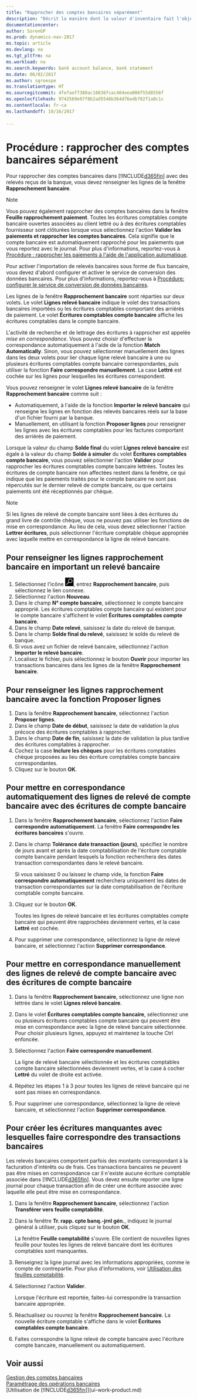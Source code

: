 ```yaml
---
title: "Rapprocher des comptes bancaires séparément"
description: "Décrit la manière dont la valeur d'inventaire fait l'objet d'un rapprochement avec le grand livre."
documentationcenter: 
author: SorenGP
ms.prod: dynamics-nav-2017
ms.topic: article
ms.devlang: na
ms.tgt_pltfrm: na
ms.workload: na
ms.search.keywords: bank account balance, bank statement
ms.date: 06/02/2017
ms.author: sgroespe
ms.translationtype: HT
ms.sourcegitcommit: 4fefaef7380ac10836fcac404eea006f55d8556f
ms.openlocfilehash: 9742569e97f8b2ad5546b364d76edb702f1a0c1c
ms.contentlocale: fr-ca
ms.lasthandoff: 10/16/2017

---
```

# <a name="how-to-reconcile-bank-accounts-separately"></a>Procédure : rapprocher des comptes bancaires séparément
Pour rapprocher des comptes bancaires dans [!INCLUDE[d365fin](includes/d365fin_md.md)] avec des relevés reçus de la banque, vous devez renseigner les lignes de la fenêtre **Rapprochement bancaire**.

> [!NOTE]  
>   Vous pouvez également rapprocher des comptes bancaires dans la fenêtre **Feuille rapprochement paiement**. Toutes les écritures comptables compte bancaire ouvertes associées au client lettré ou à des écritures comptables fournisseur sont clôturées lorsque vous sélectionnez l'action **Valider les paiements et rapprocher les comptes bancaires**. Cela signifie que le compte bancaire est automatiquement rapproché pour les paiements que vous reportez avec le journal. Pour plus d'informations, reportez-vous à [Procédure : rapprocher les paiements à l'aide de l'application automatique](receivables-how-reconcile-payments-auto-application.md).

Pour activer l'importation de relevés bancaires sous forme de flux bancaire, vous devez d'abord configurer et activer le service de conversion des données bancaires. Pour plus d'informations, reportez-vous à [Procédure: configurer le service de conversion de données bancaires](bank-how-setup-bank-data-conversion-service.md).

Les lignes de la fenêtre **Rapprochement bancaire** sont réparties sur deux volets. Le volet **Lignes relevé bancaire** indique le volet des transactions bancaires importées ou les écritures comptables comportant des arriérés de paiement. Le volet **Écritures comptables compte bancaire** affiche les écritures comptables dans le compte bancaire.

L'activité de recherche et de lettrage des écritures à rapprocher est appelée *mise en correspondance*. Vous pouvez choisir d'effectuer la correspondance automatiquement à l'aide de la fonction **Match Automatically**. Sinon, vous pouvez sélectionner manuellement des lignes dans les deux volets pour lier chaque ligne relevé bancaire à une ou plusieurs écritures comptables compte bancaire correspondantes, puis utiliser la fonction **Faire correspondre manuellement**. La case **Lettré** est cochée sur les lignes pour lesquelles les écritures correspondent.

Vous pouvez renseigner le volet **Lignes relevé bancaire** de la fenêtre **Rapprochement bancaire** comme suit :

* Automatiquement, à l'aide de la fonction **Importer le relevé bancaire** qui renseigne les lignes en fonction des relevés bancaires réels sur la base d'un fichier fourni par la banque.
* Manuellement, en utilisant la fonction **Proposer lignes** pour renseigner les lignes avec les écritures comptables pour les factures comportant des arriérés de paiement.

Lorsque la valeur du champ **Solde final** du volet **Lignes relevé bancaire** est égale à la valeur du champ **Solde à simuler** du volet **Écritures comptables compte bancaire**, vous pouvez sélectionner l'action **Valider** pour rapprocher les écritures comptables compte bancaire lettrées. Toutes les écritures de compte bancaire non affectées restent dans la fenêtre, ce qui indique que les paiements traités pour le compte bancaire ne sont pas répercutés sur le dernier relevé de compte bancaire, ou que certains paiements ont été réceptionnés par chèque.

> [!NOTE]  
>   Si les lignes de relevé de compte bancaire sont liées à des écritures du grand livre de contrôle chèque, vous ne pouvez pas utiliser les fonctions de mise en correspondance. Au lieu de cela, vous devez sélectionner l'action **Lettrer écritures**, puis sélectionner l'écriture comptable chèque appropriée avec laquelle mettre en correspondance la ligne de relevé bancaire.

## <a name="to-fill-bank-reconciliation-lines-by-importing-a-bank-statement"></a>Pour renseigner les lignes rapprochement bancaire en important un relevé bancaire
1. Sélectionnez l'icône ![Page ou état pour la recherche](media/ui-search/search_small.png "icône Page ou état pour la recherche"), entrez **Rapprochement bancaire**, puis sélectionnez le lien connexe.
2. Sélectionnez l'action **Nouveau**.
3. Dans le champ **N° compte bancaire**, sélectionnez le compte bancaire approprié. Les écritures comptables compte bancaire qui existent pour le compte bancaire s'affichent le volet **Écritures comptables compte bancaire**.
4. Dans le champ **Date relevé**, saisissez la date du relevé de banque.
5. Dans le champ **Solde final du relevé**, saisissez le solde du relevé de banque.
6. Si vous avez un fichier de relevé bancaire, sélectionnez l'action **Importer le relevé bancaire**.
7. Localisez le fichier, puis sélectionnez le bouton **Ouvrir** pour importer les transactions bancaires dans les lignes de la fenêtre **Rapprochement bancaire**.

## <a name="to-fill-bank-reconciliation-lines-with-the-suggest-lines-function"></a>Pour renseigner les lignes rapprochement bancaire avec la fonction Proposer lignes
1. Dans la fenêtre **Rapprochement bancaire**, sélectionnez l'action **Proposer lignes**.
2. Dans le champ **Date de début**, saisissez la date de validation la plus précoce des écritures comptables à rapprocher.
3. Dans le champ **Date de fin**, saisissez la date de validation la plus tardive des écritures comptables à rapprocher.
4. Cochez la case **Inclure les chèques** pour les écritures comptables chèque proposées au lieu des écriture comptables compte bancaire correspondantes.
5. Cliquez sur le bouton **OK**.

## <a name="to-match-bank-statement-lines-with-bank-account-ledger-entries-automatically"></a>Pour mettre en correspondance automatiquement des lignes de relevé de compte bancaire avec des écritures de compte bancaire
1. Dans la fenêtre **Rapprochement bancaire**, sélectionnez l'action **Faire correspondre automatiquement**. La fenêtre **Faire correspondre les écritures bancaires** s'ouvre.
2. Dans le champ **Tolérance date transaction (jours)**, spécifiez le nombre de jours avant et après la date comptabilisation de l'écriture comptable compte bancaire pendant lesquels la fonction recherchera des dates transaction correspondantes dans le relevé bancaire.

    Si vous saisissez 0 ou laissez le champ vide, la fonction **Faire correspondre automatiquement** recherchera uniquement les dates de transaction correspondantes sur la date comptabilisation de l'écriture comptable compte bancaire.
3. Cliquez sur le bouton **OK**.

    Toutes les lignes de relevé bancaire et les écritures comptables compte bancaire qui peuvent être rapprochées deviennent vertes, et la case **Lettré** est cochée.
4. Pour supprimer une correspondance, sélectionnez la ligne de relevé bancaire, et sélectionnez l'action **Supprimer correspondance**.

## <a name="to-match-bank-statement-lines-with-bank-account-ledger-entries-manually"></a>Pour mettre en correspondance manuellement des lignes de relevé de compte bancaire avec des écritures de compte bancaire
1. Dans la fenêtre **Rapprochement bancaire**, sélectionnez une ligne non lettrée dans le volet **Lignes relevé bancaire**.
2. Dans le volet **Écritures comptables compte bancaire**, sélectionnez une ou plusieurs écritures comptables compte bancaire qui peuvent être mise en correspondance avec la ligne de relevé bancaire sélectionnée. Pour choisir plusieurs lignes, appuyez et maintenez la touche Ctrl enfoncée.
3. Sélectionnez l'action **Faire correspondre manuellement**.

    La ligne de relevé bancaire sélectionnée et les écritures comptables compte bancaire sélectionnées deviennent vertes, et la case à cocher **Lettré** du volet de droite est activée.
4. Répétez les étapes 1 à 3 pour toutes les lignes de relevé bancaire qui ne sont pas mises en correspondance.
5. Pour supprimer une correspondance, sélectionnez la ligne de relevé bancaire, et sélectionnez l'action **Supprimer correspondance**.

## <a name="to-create-missing-ledger-entries-to-match-bank-transactions-with"></a>Pour créer les écritures manquantes avec lesquelles faire correspondre des transactions bancaires
Les relevés bancaires comportent parfois des montants correspondant à la facturation d'intérêts ou de frais. Ces transactions bancaires ne peuvent pas être mises en correspondance car il n'existe aucune écriture comptable associée dans [!INCLUDE[d365fin](includes/d365fin_md.md)]. Vous devez ensuite reporter une ligne journal pour chaque transaction afin de créer une écriture associée avec laquelle elle peut être mise en correspondance.

1. Dans la fenêtre **Rapprochement bancaire**, sélectionnez l'action **Transférer vers feuille comptabilité**.  
2. Dans la fenêtre **Tr. rapp. cpte banq.-jrnl gén.**, indiquez le journal général à utiliser, puis cliquez sur le bouton **OK**.

    La fenêtre **Feuille comptabilité** s'ouvre. Elle contient de nouvelles lignes feuille pour toutes les lignes de relevé bancaire dont les écritures comptables sont manquantes.
3. Renseignez la ligne journal avec les informations appropriées, comme le compte de contrepartie. Pour plus d'informations, voir [Utilisation des feuilles comptabilité](ui-work-general-journals.md).  
4. Sélectionnez l'action **Valider**.

    Lorsque l'écriture est reportée, faites-lui correspondre la transaction bancaire appropriée.
5. Réactualisez ou rouvrez la fenêtre **Rapprochement bancaire**. La nouvelle écriture comptable s'affiche dans le volet **Écritures comptables compte bancaire**.
6. Faites correspondre la ligne relevé de compte bancaire avec l'écriture compte bancaire, manuellement ou automatiquement.

## <a name="see-also"></a>Voir aussi
[Gestion des comptes bancaires](bank-manage-bank-accounts.md)  
[Paramétrage des opérations bancaires](bank-setup-banking.md)  
[Utilisation de [!INCLUDE[d365fin](includes/d365fin_md.md)]](ui-work-product.md)

